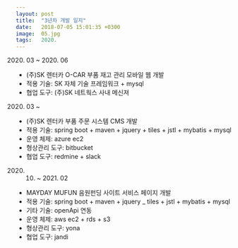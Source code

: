 ```yaml
---
layout: post
title:  "3년차 개발 일지"
date:   2018-07-05 15:01:35 +0300
image:  05.jpg
tags:   2020.
---
```


2020. 03 ~ 2020. 06  
  - (주)SK 렌터카 O-CAR 부품 재고 관리 모바일 웹 개발  
  - 적용 기술: SK 자체 기술 프레임워크 + mysql  
  - 협업 도구: (주)SK 네트웍스 사내 메신져  
  
2020. 03 ~   
  - (주)SK 렌터카 부품 주문 시스템 CMS 개발  
  - 적용 기술: spring boot + maven + jquery + tiles + jstl + mybatis + mysql  
  - 운영 체제: azure ec2  
  - 형상관리 도구: bitbucket  
  - 협업 도구: redmine + slack  
  
2020. 10. ~ 2021. 02  
  - MAYDAY MUFUN 음원펀딩 사이트 서비스 페이지 개발  
  - 적용 기술: spring boot + maven + jquery _ tiles + jstl + mybatis + mysql  
  - 기타 기술: openApi 연동  
  - 운영 체제: aws ec2 + rds + s3  
  - 형상관리 도구: yona  
  - 협업 도구: jandi  

